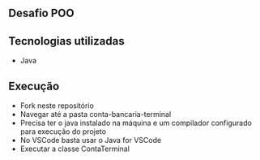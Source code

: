 ## Desafio POO


## Tecnologias utilizadas
- Java

## Execução
- Fork neste repositório
- Navegar até a pasta conta-bancaria-terminal
- Precisa ter o java instalado na máquina e um compilador configurado para execução do projeto
- No VSCode basta usar o Java for VSCode
- Executar a classe ContaTerminal

